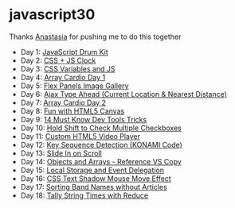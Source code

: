 # javascript30

Thanks [Anastasia](https://github.com/AnastasiaVays) for pushing me to do this together 

* Day 1: [JavaScript Drum Kit](https://www.buihdk.com/javascript30/javascript-drum-kit/index.html)
* Day 2: [CSS + JS Clock](https://www.buihdk.com/javascript30/js-and-css-clock/index.html)
* Day 3: [CSS Variables and JS](https://www.buihdk.com/javascript30/css-variables-and-js/index.html)
* Day 4: [Array Cardio Day 1](https://www.buihdk.com/javascript30/array-cardio-day-1/index.html)
* Day 5: [Flex Panels Image Gallery](https://www.buihdk.com/javascript30/flex-panel-gallery/index.html)
* Day 6: [Ajax Type Ahead (Current Location & Nearest Distance)](https://www.buihdk.com/javascript30/ajax-type-ahead/index.html)
* Day 7: [Array Cardio Day 2](https://www.buihdk.com/javascript30/array-cardio-day-2/index.html)
* Day 8: [Fun with HTML5 Canvas](https://www.buihdk.com/javascript30/fun-with-html5-canvas/index.html)
* Day 9: [14 Must Know Dev Tools Tricks](https://www.buihdk.com/javascript30/dev-tools-domination/index.html)
* Day 10: [Hold Shift to Check Multiple Checkboxes](https://www.buihdk.com/javascript30/hold-shift-to-check-checkboxes/index.html)
* Day 11: [Custom HTML5 Video Player](https://www.buihdk.com/javascript30/custom-video-player/index.html)
* Day 12: [Key Sequence Detection (KONAMI Code)](https://www.buihdk.com/javascript30/key-sequence-detection/index.html)
* Day 13: [Slide In on Scroll](https://www.buihdk.com/javascript30/slide-in-on-scroll/index.html)
* Day 14: [Objects and Arrays - Reference VS Copy](https://www.buihdk.com/javascript30/js-reference-vs-copy/index.html)
* Day 15: [Local Storage and Event Delegation](https://www.buihdk.com/javascript30/local-storage/index.html)
* Day 16: [CSS Text Shadow Mouse Move Effect](https://www.buihdk.com/javascript30/mouse-move-shadow/index.html)
* Day 17: [Sorting Band Names without Articles](https://www.buihdk.com/javascript30/sort-without-articles/index.html)
* Day 18: [Tally String Times with Reduce](https://www.buihdk.com/javascript30/tally-string-times-with-reduce/index.html)